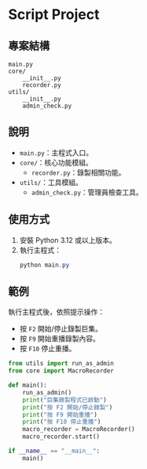 # Script Project

## 專案結構

```
main.py
core/
    __init__.py
    recorder.py
utils/
    __init__.py
    admin_check.py
```

## 說明
- `main.py`：主程式入口。
- `core/`：核心功能模組。
  - `recorder.py`：錄製相關功能。
- `utils/`：工具模組。
  - `admin_check.py`：管理員檢查工具。

## 使用方式
1. 安裝 Python 3.12 或以上版本。
2. 執行主程式：
   ```powershell
   python main.py
   ```

## 範例

執行主程式後，依照提示操作：

- 按 `F2` 開始/停止錄製巨集。
- 按 `F9` 開始重播錄製內容。
- 按 `F10` 停止重播。

```python
from utils import run_as_admin
from core import MacroRecorder

def main():
    run_as_admin()
    print("巨集錄製程式已啟動")
    print("按 F2 開始/停止錄製")
    print("按 F9 開始重播")
    print("按 F10 停止重播")
    macro_recorder = MacroRecorder()
    macro_recorder.start()

if __name__ == "__main__":
    main()
```


